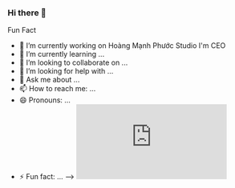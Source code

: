 ### Hi there 👋
Fun Fact
- 🔭 I’m currently working on Hoàng Mạnh Phước Studio I'm CEO
- 🌱 I’m currently learning ...
- 👯 I’m looking to collaborate on ...
- 🤔 I’m looking for help with ...
- 💬 Ask me about ...
- 📫 How to reach me: ...
- 😄 Pronouns: ...
- ⚡ Fun fact: ...
-->
  [![](https://www.freevisitorcounters.com/auth.php?id=c4d3cc7bdea523ed5971829c6e1b41334792b745)](https://www.freevisitorcounters.com/en/home/counter/1124635/t/0)
